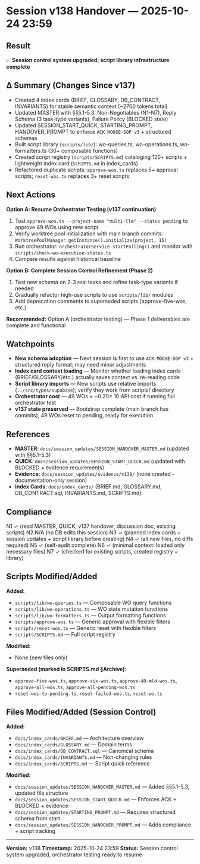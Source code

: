 # Session v138 Handover — 2025-10-24 23:59

## Result
✅ **Session control system upgraded; script library infrastructure complete**

## Δ Summary (Changes Since v137)
- Created 4 index cards (BRIEF, GLOSSARY, DB_CONTRACT, INVARIANTS) for stable semantic context (~2700 tokens total)
- Updated MASTER with §§5.1-5.3: Non-Negotiables (N1-N7), Reply Schema (3 task-type variants), Failure Policy (BLOCKED state)
- Updated SESSION_START_QUICK, STARTING_PROMPT, HANDOVER_PROMPT to enforce `ACK MOOSE-SOP v3` + structured schemas
- Built script library (`scripts/lib/`): wo-queries.ts, wo-operations.ts, wo-formatters.ts (30+ composable functions)
- Created script registry (`scripts/SCRIPTS.md`) cataloging 120+ scripts + lightweight index card (`SCRIPTS.md` in index_cards)
- Refactored duplicate scripts: `approve-wos.ts` replaces 5+ approval scripts; `reset-wos.ts` replaces 3+ reset scripts

## Next Actions
**Option A: Resume Orchestrator Testing (v137 continuation)**
1. Test `approve-wos.ts --project-name "multi-llm" --status pending` to approve 49 WOs using new script
2. Verify worktree pool initialization with main branch commits: `WorktreePoolManager.getInstance().initialize(project, 15)`
3. Run orchestrator: `orchestratorService.startPolling()` and monitor with `scripts/check-wo-execution-status.ts`
4. Compare results against historical baseline

**Option B: Complete Session Control Refinement (Phase 2)**
1. Test new schema on 2-3 real tasks and refine task-type variants if needed
2. Gradually refactor high-use scripts to use `scripts/lib/` modules
3. Add deprecation comments to superseded scripts (approve-five-wos, etc.)

**Recommended:** Option A (orchestrator testing) — Phase 1 deliverables are complete and functional

## Watchpoints
- **New schema adoption** — Next session is first to use `ACK MOOSE-SOP v3` + structured reply format; may need minor adjustments
- **Index card context loading** — Monitor whether loading index cards (BRIEF/GLOSSARY/etc.) actually saves context vs. re-reading code
- **Script library imports** — New scripts use relative imports (`../src/types/supabase`); verify they work from scripts/ directory
- **Orchestrator cost** — 49 WOs × ~$0.20 = ~$10 API cost if running full orchestrator test
- **v137 state preserved** — Bootstrap complete (main branch has commits), 49 WOs reset to pending, ready for execution

## References
- **MASTER**: `docs/session_updates/SESSION_HANDOVER_MASTER.md` (updated with §§5.1-5.3)
- **QUICK**: `docs/session_updates/SESSION_START_QUICK.md` (updated with BLOCKED + evidence requirements)
- **Evidence**: `docs/session_updates/evidence/v138/` (none created - documentation-only session)
- **Index Cards**: `docs/index_cards/` (BRIEF.md, GLOSSARY.md, DB_CONTRACT.sql, INVARIANTS.md, SCRIPTS.md)

## Compliance
N1 ✓ (read MASTER, QUICK, v137 handover, discussion doc, existing scripts)
N2 N/A (no DB edits this session)
N3 ✓ (planned index cards + session updates + script library before creating)
N4 ✓ (all new files, no diffs required)
N5 ✓ (self-audit complete)
N6 ✓ (minimal context: loaded only necessary files)
N7 ✓ (checked for existing scripts, created registry + library)

## Scripts Modified/Added
**Added:**
- `scripts/lib/wo-queries.ts` — Composable WO query functions
- `scripts/lib/wo-operations.ts` — WO state mutation functions
- `scripts/lib/wo-formatters.ts` — Output formatting functions
- `scripts/approve-wos.ts` — Generic approval with flexible filters
- `scripts/reset-wos.ts` — Generic reset with flexible filters
- `scripts/SCRIPTS.md` — Full script registry

**Modified:**
- None (new files only)

**Superseded (marked in SCRIPTS.md §Archive):**
- `approve-five-wos.ts`, `approve-six-wos.ts`, `approve-49-mld-wos.ts`, `approve-all-wos.ts`, `approve-all-pending-wos.ts`
- `reset-wos-to-pending.ts`, `reset-failed-wos.ts`, `reset-wo.ts`

## Files Modified/Added (Session Control)
**Added:**
- `docs/index_cards/BRIEF.md` — Architecture overview
- `docs/index_cards/GLOSSARY.md` — Domain terms
- `docs/index_cards/DB_CONTRACT.sql` — Canonical schema
- `docs/index_cards/INVARIANTS.md` — Non-changing rules
- `docs/index_cards/SCRIPTS.md` — Script quick reference

**Modified:**
- `docs/session_updates/SESSION_HANDOVER_MASTER.md` — Added §§5.1-5.3, updated file structure
- `docs/session_updates/SESSION_START_QUICK.md` — Enforces ACK + BLOCKED + evidence
- `docs/session_updates/STARTING_PROMPT.md` — Requires structured schema from start
- `docs/session_updates/SESSION_HANDOVER_PROMPT.md` — Adds compliance + script tracking

---
**Version:** v138
**Timestamp:** 2025-10-24 23:59
**Status:** Session control system upgraded, orchestrator testing ready to resume
